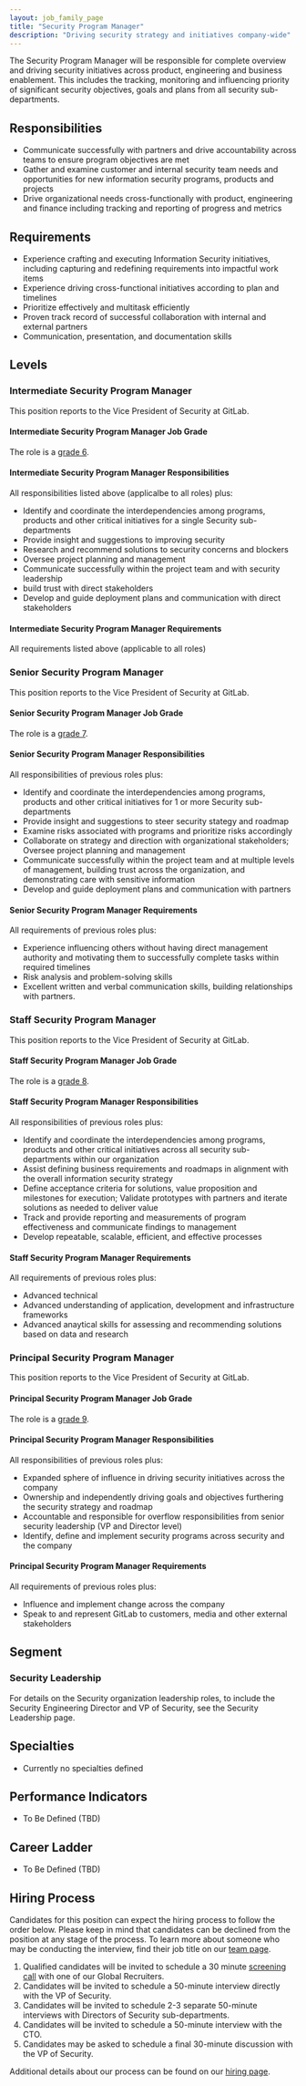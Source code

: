 ```yaml
---
layout: job_family_page
title: "Security Program Manager"
description: "Driving security strategy and initiatives company-wide"
---
```


The Security Program Manager will be responsible for complete overview and driving security initiatives across product, engineering and business enablement.  This includes the tracking, monitoring and influencing priority of significant security objectives, goals and plans from all security sub-departments.

## Responsibilities
- Communicate successfully with partners and drive accountability across teams to ensure program objectives are met
- Gather and examine customer and internal security team needs and opportunities for new information security programs, products and projects
- Drive organizational needs cross-functionally with product, engineering and finance including tracking and reporting of progress and metrics

## Requirements
- Experience crafting and executing Information Security initiatives, including capturing and redefining requirements into impactful work items
- Experience driving cross-functional initiatives according to plan and timelines
- Prioritize effectively and multitask efficiently
- Proven track record of successful collaboration with internal and external partners
- Communication, presentation, and documentation skills

## Levels

### Intermediate Security Program Manager

This position reports to the Vice President of Security at GitLab.

#### Intermediate Security Program Manager Job Grade

The role is a [grade 6](/handbook/total-rewards/compensation/compensation-calculator/#gitlab-job-grades).

#### Intermediate Security Program Manager Responsibilities

All responsibilities listed above (applicalbe to all roles) plus:
- Identify and coordinate the interdependencies among programs, products and other critical initiatives for a single Security sub-departments
- Provide insight and suggestions to improving security
- Research and recommend solutions to security concerns and blockers
- Oversee project planning and management
- Communicate successfully within the project team and with security leadership
- build trust with direct stakeholders
- Develop and guide deployment plans and communication with direct stakeholders

#### Intermediate Security Program Manager Requirements

All requirements listed above (applicable to all roles)

### Senior Security Program Manager

This position reports to the Vice President of Security at GitLab.

#### Senior Security Program Manager Job Grade

The role is a [grade 7](/handbook/total-rewards/compensation/compensation-calculator/#gitlab-job-grades).

#### Senior Security Program Manager Responsibilities

All responsibilities of previous roles plus:
- Identify and coordinate the interdependencies among programs, products and other critical initiatives for 1 or more Security sub-departments
- Provide insight and suggestions to steer security stategy and roadmap
- Examine risks associated with programs and prioritize risks accordingly
- Collaborate on strategy and direction with organizational stakeholders; Oversee project planning and management
- Communicate successfully within the project team and at multiple levels of management, building trust across the organization, and demonstrating care with sensitive information
- Develop and guide deployment plans and communication with partners

#### Senior Security Program Manager Requirements

All requirements of previous roles plus:
- Experience influencing others without having direct management authority and motivating them to successfully complete tasks within required timelines
- Risk analysis and problem-solving skills
- Excellent written and verbal communication skills, building relationships with partners.

### Staff Security Program Manager

This position reports to the Vice President of Security at GitLab.

#### Staff Security Program Manager Job Grade

The role is a [grade 8](/handbook/total-rewards/compensation/compensation-calculator/#gitlab-job-grades).

#### Staff Security Program Manager Responsibilities

All responsibilities of previous roles plus:
- Identify and coordinate the interdependencies among programs, products and other critical initiatives across all security sub-departments within our organization
- Assist defining business requirements and roadmaps in alignment with the overall information security strategy
- Define acceptance criteria for solutions, value proposition and milestones for execution; Validate prototypes with partners and iterate solutions as needed to deliver value
- Track and provide reporting and measurements of program effectiveness and communicate findings to management
- Develop repeatable, scalable, efficient, and effective processes

#### Staff Security Program Manager Requirements

All requirements of previous roles plus:
- Advanced technical
- Advanced understanding of application, development and infrastructure frameworks
- Advanced anaytical skills for assessing and recommending solutions based on data and research

### Principal Security Program Manager

This position reports to the Vice President of Security at GitLab.

#### Principal Security Program Manager Job Grade

The role is a [grade 9](/handbook/total-rewards/compensation/compensation-calculator/#gitlab-job-grades).

#### Principal Security Program Manager Responsibilities

All responsibilities of previous roles plus:
- Expanded sphere of influence in driving security initiatives across the company
- Ownership and independently driving goals and objectives furthering the security strategy and roadmap
- Accountable and responsible for overflow responsibilities from senior security leadership (VP and Director level)
- Identify, define and implement security programs across security and the company

#### Principal Security Program Manager Requirements

All requirements of previous roles plus:
- Influence and implement change across the company
- Speak to and represent GitLab to customers, media and other external stakeholders


## Segment

### Security Leadership

For details on the Security organization leadership roles, to include the Security Engineering Director and VP of Security, see the Security Leadership page.

## Specialties
- Currently no specialties defined

## Performance Indicators
- To Be Defined (TBD)

## Career Ladder
- To Be Defined (TBD)

## Hiring Process

Candidates for this position can expect the hiring process to follow the order below. Please keep in mind that candidates can be declined from the position at any stage of the process. To learn more about someone who may be conducting the interview, find their job title on our [team page](https://about.gitlab.com/company/team/).
1. Qualified candidates will be invited to schedule a 30 minute [screening call](/handbook/hiring/interviewing/#screening-call) with one of our Global Recruiters.
1. Candidates will be invited to schedule a 50-minute interview directly with the VP of Security.
1. Candidates will be invited to schedule 2-3 separate 50-minute interviews with Directors of Security sub-departments.
1. Candidates will be invited to schedule a 50-minute interview with the CTO.
1. Candidates may be asked to schedule a final 30-minute discussion with the VP of Security.

Additional details about our process can be found on our [hiring page](/handbook/hiring/).

